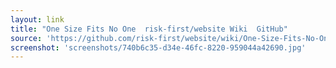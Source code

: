 ```yaml
---
layout: link
title: "One Size Fits No One  risk-first/website Wiki  GitHub"
source: 'https://github.com/risk-first/website/wiki/One-Size-Fits-No-One'
screenshot: 'screenshots/740b6c35-d34e-46fc-8220-959044a42690.jpg'
---
```


